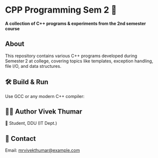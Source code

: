 # CPP Programming Sem 2 🧩

**A collection of C++ programs & experiments from the 2nd semester course**


## About
This repository contains various C++ programs developed during Semester 2 at college, covering topics like templates, exception handling, file I/O, and data structures.

## 🛠️ Build & Run

Use GCC or any modern C++ compiler:

## 👨‍🏫 Author Vivek Thumar

📘 Student, DDU (IT Dept.)

## 📧 Contact

Email: mrvivekthumar@example.com